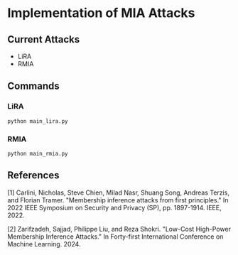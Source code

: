 # Implementation of MIA Attacks

## Current Attacks
* LiRA
* RMIA

## Commands

### LiRA
```code
python main_lira.py
```


### RMIA
```code
python main_rmia.py
```



## References
[1] Carlini, Nicholas, Steve Chien, Milad Nasr, Shuang Song, Andreas Terzis, and Florian Tramer. "Membership inference attacks from first principles." In 2022 IEEE Symposium on Security and Privacy (SP), pp. 1897-1914. IEEE, 2022.

[2] Zarifzadeh, Sajjad, Philippe Liu, and Reza Shokri. "Low-Cost High-Power Membership Inference Attacks." In Forty-first International Conference on Machine Learning. 2024.
